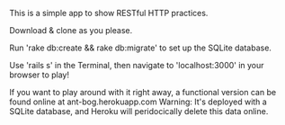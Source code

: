 This is a simple app to show RESTful HTTP practices.

Download & clone as you please.

Run 'rake db:create && rake db:migrate' to set up the SQLite database.

Use 'rails s' in the Terminal, then navigate to 'localhost:3000' in your browser to play!

If you want to play around with it right away, a functional version can be found online at ant-bog.herokuapp.com
Warning: It's deployed with a SQLite database, and Heroku will peridocically delete this data online.